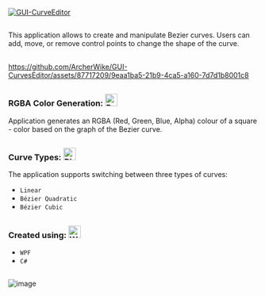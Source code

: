 [![GUI-CurveEditor](https://svg-banners.vercel.app/api?type=rainbow&text1=GUI_Curves%20Editor&width=800&height=100)]()

<h2></h2>

This application allows to create and manipulate Bezier curves. Users can add, move, or remove control points to change the shape of the curve.
<h2></h2>

https://github.com/ArcherWike/GUI-CurvesEditor/assets/87717209/9eaa1ba5-21b9-4ca5-a160-7d7d1b8001c8

<h2></h2>
<h3> RGBA Color Generation: <img src="https://raw.githubusercontent.com/Tarikul-Islam-Anik/Animated-Fluent-Emojis/master/Emojis/Symbols/Red%20Square.png" alt="Red Square" width="25" height="25" /> </h3>
Application generates an RGBA (Red, Green, Blue, Alpha) colour of a square - color based on the graph of the Bezier curve.
<h2></h2>
<h3> Curve Types: <img src="https://raw.githubusercontent.com/Tarikul-Islam-Anik/Animated-Fluent-Emojis/master/Emojis/Symbols/Right%20Arrow%20Curving%20Down.png" alt="Right Arrow Curving Down" width="25" height="25" /> </h3>
The application supports switching between three types of curves: 

- `Linear`
- `Bézier Quadratic`
- `Bézier Cubic`
<h2></h2>




<h3> Created using: <img src="https://raw.githubusercontent.com/Tarikul-Islam-Anik/Animated-Fluent-Emojis/master/Emojis/Objects/Wrench.png" alt="Wrench" width="25" height="25" /> </h3>

- `WPF`
- `C#`

<h2></h2>

![image](https://github.com/ArcherWike/GUI-CurvesEditor/assets/87717209/148beb20-b126-4091-bcee-b20d48b5c514)
